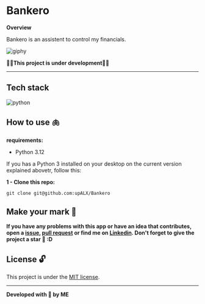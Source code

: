# Bankero

**Overview**

Bankero is an assistent to control my financials.

![giphy](https://github.com/upALX/All-Assets/blob/main/on-mvp.webp)

🚀🎇**This project is under development**🎇🚀

---

## Tech stack

![python](https://img.shields.io/badge/-Python-05122A?style=flat&logo=python)&nbsp;

## How to use 🫁

**requirements:**
  - Python 3.12 

If you has a Python 3 installed on your desktop on the current version explained abovetr, follow this:

**1 - Clone this repo:**
```
git clone git@github.com:upALX/Bankero
```

## Make your mark :triangular_flag_on_post:   

**If you have any problems with this app or have an idea that contributes, open a [issue](https://github.com/upALX/Bankero/issues), [pull request](https://github.com/upALX/Bankero/pulls) or find me on [Linkedin](https://www.linkedin.com/in/alxinc/). Don't forget to give the project a star 🌟 :D**

## License :unlock:

This project is under the [MIT license](https://github.com/upALX/Bankero/blob/main/LICENSE).

---

**Developed with 💜 by ME**
